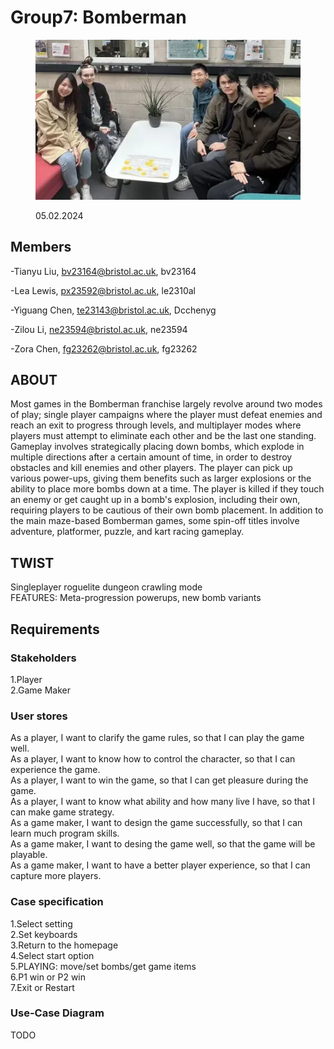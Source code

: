 # Group7: Bomberman

<figure>
    <p align="center">
        <img src="Assets/Images/group_meeting.png"
             alt="Group members sitting behind a paper prototype of the game">
       <figcaption>05.02.2024</figcaption>
    </p>
</figure>

## Members

-Tianyu Liu, <bv23164@bristol.ac.uk>, bv23164

-Lea Lewis, <px23592@bristol.ac.uk>, le2310al

-Yiguang Chen, <te23143@bristol.ac.uk>, Dcchenyg

-Zilou Li, <ne23594@bristol.ac.uk>, ne23594

-Zora Chen, <fg23262@bristol.ac.uk>, fg23262

## ABOUT
Most games in the Bomberman franchise largely revolve around two modes of play; single player campaigns where the player must defeat enemies and reach an exit to progress through levels, and multiplayer modes where players must attempt to eliminate each other and be the last one standing. Gameplay involves strategically placing down bombs, which explode in multiple directions after a certain amount of time, in order to destroy obstacles and kill enemies and other players. The player can pick up various power-ups, giving them benefits such as larger explosions or the ability to place more bombs down at a time. The player is killed if they touch an enemy or get caught up in a bomb's explosion, including their own, requiring players to be cautious of their own bomb placement. In addition to the main maze-based Bomberman games, some spin-off titles involve adventure, platformer, puzzle, and kart racing gameplay.

## TWIST
Singleplayer roguelite dungeon crawling mode  
FEATURES: Meta-progression powerups, new bomb variants  

## Requirements

### Stakeholders  
1.Player  
2.Game Maker    


### User stores
As a player, I want to clarify the game rules, so that I can play the game well.  
As a player, I want to know how to control the character, so that I can experience the game.  
As a player, I want to win the game, so that I can get pleasure during the game.  
As a player, I want to know what ability and how many live I have, so that I can make game strategy.  
As a game maker, I want to design the game successfully, so that I can learn much program skills.  
As a game maker, I want to desing the game well, so that the game will be playable.  
As a game maker, I want to have a better player experience, so that I can capture more players.  


### Case specification
1.Select setting  
2.Set keyboards  
3.Return to the homepage  
4.Select start option  
5.PLAYING: move/set bombs/get game items  
6.P1 win or P2 win  
7.Exit or Restart  


### Use-Case Diagram  
TODO
